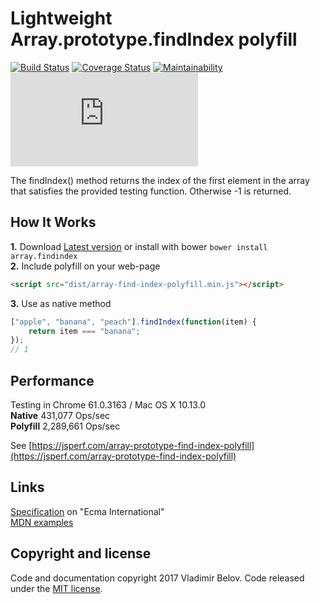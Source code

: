 # Lightweight Array.prototype.findIndex polyfill
[![Build Status](https://travis-ci.org/vovkabelov/array.findIndex.svg?branch=master)](https://travis-ci.org/vovkabelov/array.findIndex)
[![Coverage Status](https://coveralls.io/repos/github/vovkabelov/array.findIndex/badge.svg?branch=master&service=Github)](https://coveralls.io/github/vovkabelov/array.findIndex?branch=master&service=Github)
[![Maintainability](https://api.codeclimate.com/v1/badges/5850f186343160e5f42c/maintainability)](https://codeclimate.com/github/vovkabelov/array.findIndex/maintainability)
[![Size](https://badges.herokuapp.com/size/github/vovkabelov/array.findIndex/master/src/array-find-index-polyfill.js?gzip=true)](https://raw.githubusercontent.com/vovkabelov/array.findIndex/master/dist/array-find-index-polyfill.min.js)

The findIndex() method returns the index of the first element in the array 
that satisfies the provided testing function. Otherwise -1 is returned.

## How It Works
**1.** Download [Latest version](https://github.com/vovkabelov/array.findIndex/archive/master.zip) or install with bower 
`bower install array.findindex`  
**2.** Include polyfill on your web-page 
```html
<script src="dist/array-find-index-polyfill.min.js"></script>
```
**3.** Use as native method
```javascript
["apple", "banana", "peach"].findIndex(function(item) {
    return item === "banana";
});
// 1
```

## Performance
Testing in Chrome 61.0.3163 / Mac OS X 10.13.0  
**Native** 431,077 Ops/sec   
**Polyfill** 2,289,661 Ops/sec  

See [https://jsperf.com/array-prototype-find-index-polyfill](https://jsperf.com/array-prototype-find-index-polyfill)

## Links
[Specification](http://www.ecma-international.org/ecma-262/6.0/#sec-array.prototype.findindex) on "Ecma International"  
[MDN examples](https://developer.mozilla.org/en-US/docs/Web/JavaScript/Reference/Global_Objects/Array/findIndex)

## Copyright and license
Code and documentation copyright 2017 Vladimir Belov. Code released under the [MIT license](https://github.com/vovkabelov/array.find/blob/master/LICENSE).